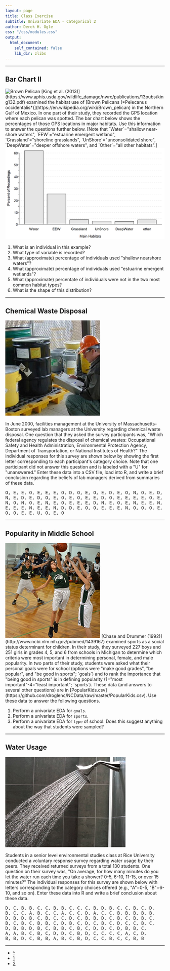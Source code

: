 ```yaml
---
layout: page
title: Class Exercise
subtitle: Univariate EDA - Categorical 2
author: Derek H. Ogle
css: "/css/modules.css"
output:
  html_document:
    self_contained: false
    lib_dir: zlibs
---
```






----

## Bar Chart II
<img src="http://derekogle.com/NCMTH107/modules/CE/zimgs/brownpelican.jpg" alt="Brown Pelican" class="img-right">
[King et al. (2013)](https://www.aphis.usda.gov/wildlife_damage/nwrc/publications/13pubs/king132.pdf) examined the habitat use of [Brown Pelicans (*Pelecanus
occidentalis*)](https://en.wikipedia.org/wiki/Brown_pelican) in the Northern Gulf of Mexico. In one part of their study, they recorded the GPS location where each pelican was spotted. The bar chart below shows the percentages of those GPS locations in major habitats. Use this information to answer the questions further below. [Note that `Water`="shallow near-shore waters", `EEW`="estuarine emergent wetland", `Grassland`="shoreline grasslands", `UnShore`="unconsolidated shore", `DeepWater`="deeper offshore waters", and `Other`="all other habitats".]

<img src="UEDACat_CE2_files/figure-html/unnamed-chunk-3-1.png" width="672" />

1. What is an individual in this example?
1. What type of variable is recorded?
1. What (approximate) percentage of individuals used "shallow nearshore waters"?
1. What (approximate) percentage of individuals used "estuarine emergent wetlands"?
1. What (approximate) percentate of individuals were not in the two most common habitat types?
1. What is the shape of this distribution?

----

## Chemical Waste Disposal
<img src="zimgs/waste-disposal.jpg" alt="Chemical Waste Disposal" class="img-right">

In June 2000, facilities management at the University of Massachusetts-Boston surveyed lab managers at the University regarding chemical waste disposal. One question that they asked the survey participants was, "Which federal agency regulates the disposal of chemical wastes: Occupational Safety and Health Administration, Environmental Protection Agency, Department of Transportation, or National Institutes of Health?" The individual responses for this survey are shown below by showing the first letter corresponding to each participant's category choice. Note that one participant did not answer this question and is labeled with a "U" for "unanswered." Enter these data into a CSV file, load into R, and write a brief conclusion regarding the beliefs of lab managers derived from summaries of these data.

<pre>
O, E, E, O, E, E, E, O, D, O, E, O, E, D, E, O, N, O, E, D,
N, E, D, E, D, O, E, O, E, O, E, E, D, O, E, E, E, E, O, E,
N, O, N, O, E, N, E, O, E, E, E, D, N, E, O, E, N, E, E, N,
E, E, E, N, E, E, N, D, D, E, O, O, E, E, E, N, O, O, O, E,
O, O, E, E, U, O, E, O
</pre>

----

## Popularity in Middle School
<img src="zimgs/sports_kids_1.jpg" alt="Sports Kids" class="img-right">
[Chase and Drummer (1992)](http://www.ncbi.nlm.nih.gov/pubmed/1439167) examined sports as a social status determinant for children. In their study, they surveyed 227 boys and 251 girls in grades 4, 5, and 6 from schools in Michigan to determine which criteria were most important in determining personal, female, and male popularity. In two parts of their study, students were asked what their personal goals were for school (options were "make good grades", "be popular", and "be good in sports"; `goals`) and to rank the importance that "being good in sports" is in defining popularity (1="most important"-4="least important"; `sports`). These data (and answers to several other questions) are in [PopularKids.csv](https://github.com/droglenc/NCData/raw/master/PopularKids.csv). Use these data to answer the following questions.

1. Perform a univariate EDA for `goals`.
1. Perform a univariate EDA for `sports`.
1. Perform a univariate EDA for `type` of school. Does this suggest anything about the way that students were sampled?

----

## Water Usage
<img src="zimgs/shower_water.jpg" alt="Shower Water" class="img-right">

Students in a senior level environmental studies class at Rice University conducted a voluntary response survey regarding water usage by their peers. They received returned surveys from a total 130 students. One question on their survey was, "On average, for how many minutes do you let the water run each time you take a shower? 0-5, 6-10, 11-15, or over 15 minutes?" The individual responses for this survey are shown below with letters corresponding to the category choices offered (e.g., "A"=0-5, "B"=6-10, and so on). Enter these data into R and  write a brief conclusion about these data.

<pre>
D, C, B, B, C, C, B, B, C, C, C, B, D, B, C, C, B, C, D,
B, C, C, A, B, C, C, A, C, C, D, A, C, C, B, B, B, B, B,
D, B, D, B, C, B, C, C, D, C, B, B, D, C, B, C, B, B, C,
B, C, B, C, B, B, C, D, B, C, D, C, B, C, D, C, C, B, C,
D, B, B, D, B, C, B, B, C, B, C, D, D, C, D, B, B, C,
A, A, B, C, B, C, D, D, C, B, D, C, C, C, C, A, C, D,
B, B, D, C, B, B, A, B, C, B, D, C, C, B, C, C, B, B
</pre>

----

<div class="text-center">
<ul class="pagination pagination-lg">
  <li><a href="../UEDACat.html">^</a></li>
  <li><a href="UEDACat_CE1.html">1</a></li>
  <li class="active"><a href="#">2</a></li>
</ul>
